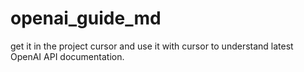 # openai_guide_md
get it in the project cursor and use it with cursor to understand latest OpenAI API documentation.
